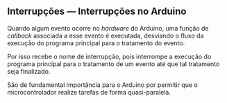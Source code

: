 ## Interrupções — Interrupções no Arduino

Quando algum evento ocorre no *hardware* do Arduino, uma função de *callback* associada a esse evento é executada, desviando o fluxo da execução do programa principal para o tratamento do evento.

Por isso recebe o nome de interrupção, pois interrompe a execução do programa principal para o tratamento de um evento até que tal tratamento seja finalizado.

São de fundamental importância para o Arduino por permitir que o microcontrolador realize tarefas de forma quasi-paralela.
